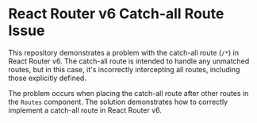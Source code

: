 # React Router v6 Catch-all Route Issue

This repository demonstrates a problem with the catch-all route (`/*`) in React Router v6.  The catch-all route is intended to handle any unmatched routes, but in this case, it's incorrectly intercepting all routes, including those explicitly defined.

The problem occurs when placing the catch-all route after other routes in the `Routes` component. The solution demonstrates how to correctly implement a catch-all route in React Router v6.